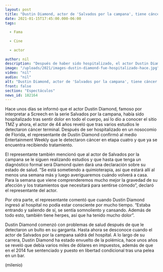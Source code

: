 ```yaml
---
layout: post
title: "Dustin Diamond, actor de 'Salvados por la campana', tiene cáncer terminal"
date: 2021-01-15T17:45:00.000-06:00
tags:
  
  - Fama
  
  - Cine
  
  - actor
  
author: nil
description: "Después de haber sido hospitalizado, el actor Dustin Diamond de Salvados por la campana confirmó que tiene cáncer terminal. "
image: "/uploads/2021/images-dustin-diamond-fue-hospitalizado-hace.jpg"
video: "nil"
audio: "nil"
alt: "Dustin Diamond, actor de 'Salvados por la campana', tiene cáncer terminal"
front: false
section: "Espectáculos"
news_id: 182164
---
```


Hace unos días se informó que el actor Dustin Diamond, famoso por interpretar a Screech en la serie Salvados por la campana, había sido hospitalizado tras sentir dolor en todo el cuerpo, así lo dio a conocer el sitio TMZ y ahora, el actor de 44 años reveló que tras varios estudios le detectaron cáncer terminal. Después de ser hospitalizado en un nosocomio de Florida, el representante de Dustin Diamond confirmó al medio Entertainment Weekly que le detectaron cáncer en etapa cuatro y que ya se encuentra recibiendo tratamiento. 

El representante también mencionó que al actor de Salvados por la campana se le siguen realizando estudios y que hasta que tenga un diagnóstico formal será Diamond quien dará una declaración sobre su estado de salud. “Se está sometiendo a quimioterapia, así que estará allí al menos una semana más y luego averiguaremos cuándo volverá a casa. Para la semana que viene comprenderemos mucho mejor la gravedad de su afección y los tratamientos que necesitará para sentirse cómodo”, declaró el representante del actor. 

Por otra parte, el representante comentó que cuando Dustin Diamond ingresó al hospital no podía estar consciente por mucho tiempo. “Estaba entrando y saliendo de sí, se sentía somnoliento y cansando. Además de todo esto, también tiene herpes, así que ha tenido mucho dolor”. 

Dustin Diamond comenzó con problemas de salud después de que le detectaron un bulto en su garganta. Hasta ahora se desconoce cuando el actor de Salvados por la campana saldrá del hospital. A lo largo de su carrera, Dustin Diamond ha estado envuelto de la polémica, hace unos años se reveló que debía varios miles de dólares en impuestos, además de que en el 2014 fue sentenciado y puesto en libertad condicional tras una pelea en un bar. 

(milenio)